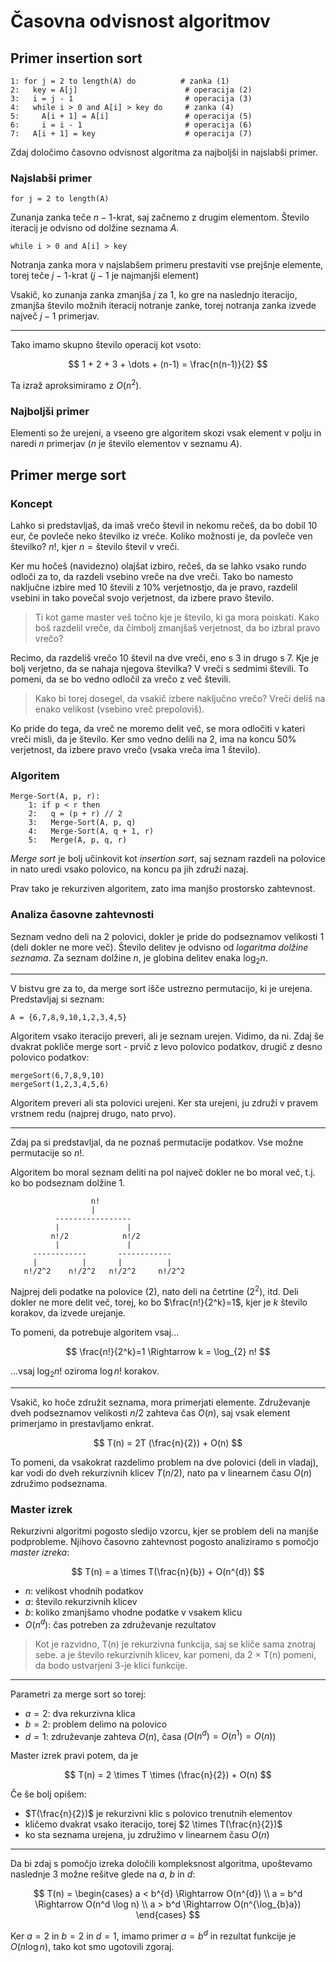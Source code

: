 # Časovna odvisnost algoritmov

## Primer insertion sort

    1: for j = 2 to length(A) do          # zanka (1)
    2:   key = A[j]                        # operacija (2)
    3:   i = j - 1                         # operacija (3)
    4:   while i > 0 and A[i] > key do     # zanka (4)
    5:     A[i + 1] = A[i]                 # operacija (5)
    6:     i = i - 1                       # operacija (6)
    7:   A[i + 1] = key                    # operacija (7)

Zdaj določimo časovno odvisnost algoritma za najboljši in najslabši
primer.

### Najslabši primer

    for j = 2 to length(A)

Zunanja zanka teče $n-1$-krat, saj začnemo z drugim elementom. Število
iteracij je odvisno od dolžine seznama $A$.

    while i > 0 and A[i] > key

Notranja zanka mora v najslabšem primeru prestaviti vse prejšnje
elemente, torej teče $j-1$-krat ($j-1$ je najmanjši element)

Vsakič, ko zunanja zanka zmanjša $j$ za 1, ko gre na naslednjo
iteracijo, zmanjša število možnih iteracij notranje zanke, torej
notranja zanka izvede največ $j-1$ primerjav.

---

Tako imamo skupno število operacij kot vsoto:

$$
1 + 2 + 3 + \dots + (n-1) = \frac{n(n-1)}{2}
$$

Ta izraž aproksimiramo z $O(n^{2})$.

### Najboljši primer

Elementi so že urejeni, a vseeno gre algoritem skozi vsak
element v polju in naredi $n$ primerjav ($n$ je število elementov
v seznamu $A$).

## Primer merge sort

### Koncept

Lahko si predstavljaš, da imaš vrečo števil in nekomu rečeš, da
bo dobil 10 eur, če povleče neko številko iz vreče. Koliko možnosti je,
da povleče ven številko? $n!$, kjer $n = \text{število števil v vreči}$.

Ker mu hočeš (navidezno) olajšat izbiro, rečeš, da se lahko vsako rundo
odloči za to, da razdeli vsebino vreče na dve vreči. Tako bo namesto
naključne izbire med 10 števili z 10% verjetnostjo, da je pravo, razdelil
vsebini in tako povečal svojo verjetnost, da izbere pravo število.

> Ti kot game master veš točno kje je število, ki ga mora poiskati.
> Kako boš razdelil vreče, da čimbolj zmanjšaš verjetnost, da bo izbral
> pravo vrečo?

Recimo, da razdeliš vrečo 10 števil na dve vreči, eno s 3 in drugo s 7.
Kje je bolj verjetno, da se nahaja njegova številka? V vreči s sedmimi
števili. To pomeni, da se bo vedno odločil za vrečo z več števili.

> Kako bi torej dosegel, da vsakič izbere naključno vrečo? Vreči deliš
> na enako velikost (vsebino vreč prepoloviš).

Ko pride do tega, da vreč ne moremo delit več, se mora odločiti v kateri vreči
misli, da je število. Ker smo vedno delili na 2, ima na koncu 50% verjetnost,
da izbere pravo vrečo (vsaka vreča ima 1 število).

### Algoritem

    Merge-Sort(A, p, r):
        1: if p < r then
        2:   q = (p + r) // 2
        3:   Merge-Sort(A, p, q)
        4:   Merge-Sort(A, q + 1, r)
        5:   Merge(A, p, q, r)

*Merge sort* je bolj učinkovit kot *insertion sort*, saj seznam
razdeli na polovice in nato uredi vsako polovico, na koncu pa jih
združi nazaj.

Prav tako je rekurziven algoritem, zato ima manjšo prostorsko
zahtevnost.

### Analiza časovne zahtevnosti

Seznam vedno deli na 2 polovici, dokler je pride do podseznamov
velikosti 1 (deli dokler ne more več). Število delitev je odvisno od
*logaritma dolžine seznama*. Za seznam dolžine $n$, je globina delitev
enaka $\log_{2}n$.

---

V bistvu gre za to, da merge sort išče ustrezno permutacijo, ki je urejena.
Predstavljaj si seznam:

    A = {6,7,8,9,10,1,2,3,4,5}

Algoritem vsako iteracijo preveri, ali je seznam urejen. Vidimo, da ni.
Zdaj še dvakrat pokliče merge sort - prvič z levo polovico podatkov,
drugič z desno polovico podatkov:

    mergeSort(6,7,8,9,10)
    mergeSort(1,2,3,4,5,6)

Algoritem preveri ali sta polovici urejeni. Ker sta urejeni, ju združi v
pravem vrstnem redu (najprej drugo, nato prvo).

---

Zdaj pa si predstavljal, da ne poznaš permutacije podatkov. Vse možne
permutacije so $n!$.

Algoritem bo moral seznam deliti na pol največ dokler ne bo moral
več, t.j. ko bo podseznam dolžine 1.

                      n!
                      |
              -----------------
              |               |
             n!/2            n!/2
              |               |
         ------------       ------------
         |          |       |          |
       n!/2^2    n!/2^2   n!/2^2     n!/2^2

Najprej deli podatke na polovice ($2$), nato deli na četrtine ($2^2$), itd.
Deli dokler ne more delit več, torej, ko bo $\frac{n!}{2^k}=1$, kjer je
$k$ število korakov, da izvede urejanje.

To pomeni, da potrebuje algoritem vsaj...

$$
\frac{n!}{2^k}=1 \Rightarrow k = \log_{2} n!
$$

...vsaj $\log_{2} n!$ oziroma $\log n!$ korakov.

---

Vsakič, ko hoče združit seznama, mora primerjati elemente.
Združevanje dveh podseznamov velikosti $n/2$ zahteva čas $O(n)$,
saj vsak element primerjamo in prestavljamo enkrat.

$$
T(n) = 2T (\frac{n}{2}) + O(n)
$$

To pomeni, da vsakokrat razdelimo problem na dve polovici (deli in
vladaj), kar vodi do dveh rekurzivnih klicev $T(n/2)$, nato pa v
linearnem času $O(n)$ združimo podseznama.

### Master izrek

Rekurzivni algoritmi pogosto sledijo vzorcu, kjer se problem
deli na manjše podprobleme. Njihovo časovno zahtevnost pogosto
analiziramo s pomočjo *master izreka*:

$$
T(n) = a \times T(\frac{n}{b}) + O(n^{d})
$$

- $n$: velikost vhodnih podatkov
- $a$: število rekurzivnih klicev
- $b$: koliko zmanjšamo vhodne podatke v vsakem klicu
- $O(n^{d})$: čas potreben za združevanje rezultatov

> Kot je razvidno, T(n) je rekurzivna funkcija, saj se kliče
> sama znotraj sebe. a je število rekurzivnih klicev, kar pomeni,
> da 2 × T(n) pomeni, da bodo ustvarjeni 3-je klici funkcije.

---

Parametri za merge sort so torej:

- $a=2$: dva rekurzivna klica
- $b=2$: problem delimo na polovico
- $d=1$: združevanje zahteva $O(n)$, časa ($O(n^{d}) = O(n^{1}) = O(n)$)

Master izrek pravi potem, da je

$$
T(n) = 2 \times T \times (\frac{n}{2}) + O(n)
$$

Če še bolj opišem:

- $T(\frac{n}{2})$ je rekurzivni klic s polovico trenutnih elementov
- kličemo dvakrat vsako iteracijo, torej $2 \times T(\frac{n}{2})$
- ko sta seznama urejena, ju združimo v linearnem času $O(n)$

---

Da bi zdaj s pomočjo izreka določili kompleksnost algoritma, upoštevamo
naslednje 3 možne rešitve glede na $a$, $b$ in $d$:

$$
T(n) = \begin{cases}
a < b^{d} \Rightarrow O(n^{d}) \\
a = b^d \Rightarrow O(n^d \log n) \\
a > b^d \Rightarrow O(n^{\log_{b}a})
\end{cases}
$$

Ker $a=2$ in $b=2$ in $d=1$, imamo primer $a = b^d$ in rezultat
funkcije je $O(n \log n)$, tako kot smo ugotovili zgoraj.
